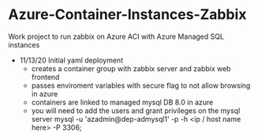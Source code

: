 # Azure-Container-Instances-Zabbix
Work project to run zabbix on Azure ACI with Azure Managed SQL instances

- 11/13/20
Initial yaml deployment 
    - creates a container group with zabbix server and zabbix web frontend
    - passes enviroment variables with secure flag to not allow browsing in azure
    - containers are linked to managed mysql DB 8.0 in azure 
    - you will need to add the users and grant privileges on the mysql server 
          mysql -u 'azadmin@dep-admysql1' -p -h <ip / host name here> -P 3306;